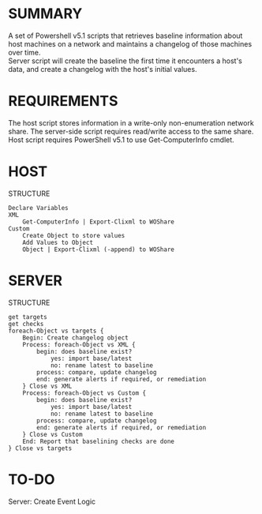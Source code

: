 # SUMMARY

A set of Powershell v5.1 scripts that retrieves baseline information about host machines on a network and maintains a changelog of those machines over time.  
Server script will create the baseline the first time it encounters a host's data, and create a changelog with the host's initial values.


# REQUIREMENTS

The host script stores information in a write-only non-enumeration network share. The server-side script requires read/write access to the same share. Host script requires PowerShell v5.1 to use Get-ComputerInfo cmdlet.


# HOST
STRUCTURE
```
Declare Variables  
XML  
	Get-ComputerInfo | Export-Clixml to WOShare  
Custom  
	Create Object to store values  
	Add Values to Object  
	Object | Export-Clixml (-append) to WOShare  
```
# SERVER
STRUCTURE 
```
get targets  
get checks  
foreach-Object vs targets {  
	Begin: Create changelog object  
	Process: foreach-Object vs XML {  
		begin: does baseline exist?  
			yes: import base/latest  
			no: rename latest to baseline  
		process: compare, update changelog  
		end: generate alerts if required, or remediation  
	} Close vs XML  
	Process: foreach-Object vs Custom {  
		begin: does baseline exist?  
			yes: import base/latest  
			no: rename latest to baseline  
		process: compare, update changelog  
		end: generate alerts if required, or remediation  
	} Close vs Custom  
	End: Report that baselining checks are done  
} Close vs targets  
```

# TO-DO
Server: Create Event Logic
